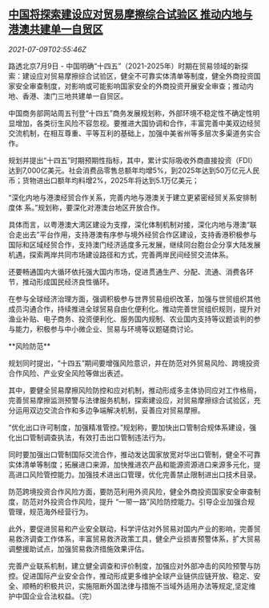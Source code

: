 <!--1625799662000-->
[中国将探索建设应对贸易摩擦综合试验区 推动内地与港澳共建单一自贸区](https://cn.reuters.com/article/china-macau-hk-trade-0709-fri-idCNKCS2EF072)
------

<div><i>2021-07-09T02:55:46Z</i></div><p>路透北京7月9日 - 中国明确“十四五”（2021-2025年）时期在贸易领域的新探索：建设应对贸易摩擦综合试验区，健全不可靠实体清单等制度，健全外商投资国家安全审查制度，对影响或可能影响国家安全的外商投资开展安全审查；推动内地、香港、澳门三地共建单一自贸区。</p><p>中国商务部网站周五刊登“十四五”商务发展规划称，外部环境不稳定性不确定性明显增加，各类衍生风险不容忽视。要推进大国协调和合作，丰富完善中美双边经贸交流机制，在相互尊重、平等互利的基础上，加强中美省州等多层次多渠道务实合作。</p><p>规划并提出“十四五”时期预期性指标，其中，累计实际吸收外商直接投资（FDI）达到7,000亿美元。社会消费品零售总额年均增5%，到2025年达到50万亿元人民币；货物进出口额年均料增2%，2025年将达到5.1万亿美元；</p><p>“深化内地与港澳经贸合作关系，完善内地与港澳关于建立更紧密经贸关系安排制度体 系。”规划称，要深化对港澳台地区开放合作。</p><p>具体而言，以粤港澳大湾区建设为支撑，深化体制机制对接，深化内地与港澳“联合走出去”平台作用，支持港澳有序参与境外经贸合作区建设，支持香港积极参与国际和区域经贸合作，支持澳门经济适度多元发展，继续同台胞台企分享大陆发展机遇，探索两岸共同市场建设路径和方式，完善两岸民间经贸交流体系。</p><p>还要畅通国内大循环依托强大国内市场，促进贯通生产、分配、流通、消费各环节，推动形成国民经济良性循环。</p><p>在参与全球经济治理方面，强调积极参与世界贸易组织改革，加强与世贸组织其他成员沟通合作，持续推进全球贸易自由化便利化。推动完善世贸组织规则，提升对渔业补贴、电子商务、投资便利化、服务国内规制、农业国内支持等议题谈判的参与能力，积极参与中小微企业、贸易与环境等议题磋商讨论。</p><p>**风险防范**</p><p>规划同时提出，“十四五”期间要增强风险意识，并在防范对外贸易风险、跨境投资合作风险、产业安全风险等做出表述。</p><p>其中，要健全贸易摩擦风险防控和应对机制，推动形成多主体协同应对工作格局，完善贸易摩擦监测预警与法律服务机制，探索建设应，对贸易摩擦综合试验区，充分运用双边交流合作和多边争端解决机制，妥善应对贸易摩擦。</p><p>“优化出口许可制度，加强精准管控。”规划称，要加快出口管制合规体系建设，强化出口管制调查执法，有效打击出口管制违法行为。</p><p>同时要加强出口管制国际交流合作，推动发达国家放宽对华出口管制，健全不可靠实体清单等制度；拓展进口来源，加快推进农产品和能源资源进口来源多元化，提高进口风险管控能力。加强技术进出口管理，优化完善禁止限制进出口技术目录。</p><p>防范跨境投资合作风险方面，要防范利用外资风险，健全外商投资国家安全审查制度，防范对外投资合作风险，提升 “一带一路”风险防控能力。引导企业加强合规管理，规范海外经营行为。</p><p>此外，要促进贸易和产业安全联动，科学评估对外贸易对国内产业的影响，完善贸易救济调查工作体系，丰富贸易救济政策工具，健全产业损害预警体系，扩大贸易调整援助试点，加强贸易救济措施效果评估。</p><p>完善产业联系机制，建立健全调查和评价制度，加强应对外部冲击的风险预警与防控。促进国际产业安全合作，推动形成更多维护全球产业链供应链开放、稳定、安全、顺畅的积极共识，实施阻断外国法律与措施不当域外适用办法等规定,坚定维护中国企业合法权益。（完）</p>
